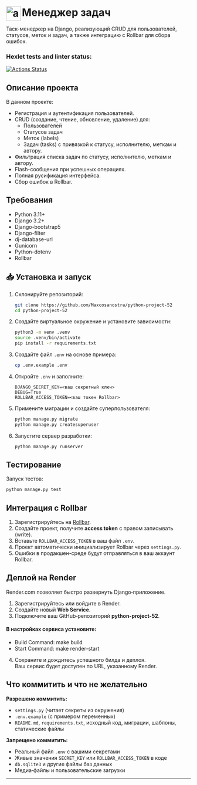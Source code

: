 # Менеджер задач&nbsp;&nbsp;&nbsp;<img src="https://user-images.githubusercontent.com/74038190/212284087-bbe7e430-757e-4901-90bf-4cd2ce3e1852.gif" alt="animation" align="left" width="40"/>
Таск-менеджер на Django, реализующий CRUD для пользователей, статусов, меток и задач, а также интеграцию с Rollbar для сбора ошибок.


### Hexlet tests and linter status:
[![Actions Status](https://github.com/Maxcosanostra/python-project-52/actions/workflows/hexlet-check.yml/badge.svg)](https://github.com/Maxcosanostra/python-project-52/actions)


## Описание проекта

В данном проекте:
- Регистрация и аутентификация пользователей.
- CRUD (создание, чтение, обновление, удаление) для:
  - Пользователей
  - Статусов задач
  - Меток (labels)
  - Задач (tasks) с привязкой к статусу, исполнителю, меткам и автору.
- Фильтрация списка задач по статусу, исполнителю, меткам и автору.
- Flash-сообщения при успешных операциях.
- Полная русификация интерфейса.
- Сбор ошибок в Rollbar.

## Требования

- Python 3.11+
- Django 3.2+
- Django-bootstrap5
- Django-filter
- dj-database-url
- Gunicorn
- Python-dotenv
- Rollbar

## 📥 Установка и запуск

1. Склонируйте репозиторий:
   ```bash
   git clone https://github.com/Maxcosanostra/python-project-52
   cd python-project-52
   ```
2. Создайте виртуальное окружение и установите зависимости:
   ```bash
   python3 -m venv .venv
   source .venv/bin/activate
   pip install -r requirements.txt
   ```
3. Создайте файл `.env` на основе примера:
   ```bash
   cp .env.example .env
   ```
4. Откройте `.env` и заполните:
   ```dotenv
   DJANGO_SECRET_KEY=<ваш секретный ключ>
   DEBUG=True
   ROLLBAR_ACCESS_TOKEN=<ваш токен Rollbar>
   ```
5. Примените миграции и создайте суперпользователя:
   ```bash
   python manage.py migrate
   python manage.py createsuperuser
   ```

6. Запустите сервер разработки:
   ```bash
   python manage.py runserver
   ```

## Тестирование

Запуск тестов:
```bash
python manage.py test
```

##  Интеграция с Rollbar

1. Зарегистрируйтесь на [Rollbar](https://rollbar.com/).
2. Создайте проект, получите **access token** с правом записывать (write).
3. Вставьте `ROLLBAR_ACCESS_TOKEN` в ваш файл `.env`.
4. Проект автоматически инициализирует Rollbar через `settings.py`.
5. Ошибки в продакшен-среде будут отправляться в ваш аккаунт Rollbar.

##  Деплой на Render

Render.com позволяет быстро развернуть Django‑приложение.

1. Зарегистрируйтесь или войдите в Render.
2. Создайте новый **Web Service**.
3. Подключите ваш GitHub‑репозиторий **python-project-52**.

#### В настройках сервиса установите:
- Build Command: make build
- Start Command: make render-start
4. Сохраните и дождитесь успешного билда и деплоя.  
   Ваш сервис будет доступен по URL, указанному Render.



## Что коммитить и что не желательно

**Разрешено коммитить:**
- `settings.py` (читает секреты из окружения)
- `.env.example` (с примером переменных)
- `README.md`, `requirements.txt`, исходный код, миграции, шаблоны, статические файлы

**Запрещено коммитить:**
- Реальный файл `.env` с вашими секретами
- Живые значения `SECRET_KEY` или `ROLLBAR_ACCESS_TOKEN` в коде
- `db.sqlite3` и другие файлы баз данных
- Медиа‑файлы и пользовательские загрузки

---





